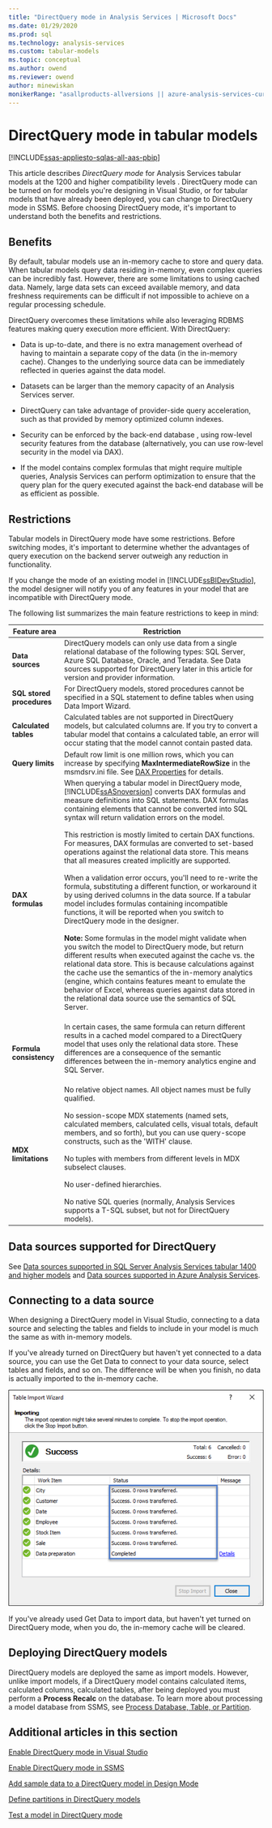 ```yaml
---
title: "DirectQuery mode in Analysis Services | Microsoft Docs"
ms.date: 01/29/2020
ms.prod: sql
ms.technology: analysis-services
ms.custom: tabular-models
ms.topic: conceptual
ms.author: owend
ms.reviewer: owend
author: minewiskan
monikerRange: "asallproducts-allversions || azure-analysis-services-current || power-bi-premium-current || >= sql-analysis-services-2016"
---
```

# DirectQuery mode in tabular models

[!INCLUDE[ssas-appliesto-sqlas-all-aas-pbip](../includes/ssas-appliesto-sqlas-all-aas-pbip.md)]

  This article describes *DirectQuery mode* for Analysis Services tabular models at the 1200 and higher compatibility levels
  . DirectQuery mode can be turned on for models you're designing in Visual Studio, or for tabular models that have already been deployed, you can change to DirectQuery mode in SSMS. Before choosing DirectQuery mode, it's important to understand both the benefits and restrictions.
  
##  <a name="bkmk_Benefits"></a> Benefits

 By default, tabular models use an in-memory cache to store and query data. When tabular models query data residing in-memory, even complex queries can be incredibly fast. However, there are some limitations to using cached data. Namely, large data sets can exceed available memory, and data freshness requirements can be difficult if not impossible to achieve on a regular processing schedule.  
  
 DirectQuery overcomes these limitations while also leveraging RDBMS features making query execution more efficient. With DirectQuery:  
  
- Data is up-to-date, and there is no extra management overhead of having to maintain a separate copy of the data (in the in-memory cache). Changes to the underlying source data can be immediately reflected in queries against the data model.  
  
- Datasets can be larger than the memory capacity of an Analysis Services server.  
  
- DirectQuery can take advantage of provider-side query acceleration, such as that provided by memory optimized column indexes.  
  
- Security can be enforced by the back-end database , using row-level security features from the database (alternatively, you can use row-level security in the model via DAX).  
  
- If the model contains complex formulas that might require multiple queries, Analysis Services can perform optimization to ensure that the query plan for the query executed against the back-end database will be as efficient as possible.  
  
## Restrictions

Tabular models in DirectQuery mode have some restrictions. Before switching modes, it's important to determine whether the advantages of query execution on the backend server outweigh any reduction in functionality.  
  
 If you change the mode of an existing model in [!INCLUDE[ssBIDevStudio](../includes/ssbidevstudio-md.md)], the model designer will notify you of any features in your model that are incompatible with DirectQuery mode.  
  
 The following list summarizes the main feature restrictions to keep in mind:  
  
|**Feature area**|**Restriction**|  
|-|-|
|**Data sources**|DirectQuery models can only use data from a single relational database of the following types: SQL Server, Azure SQL Database, Oracle, and Teradata.  See Data sources supported for DirectQuery later in this article for version and provider information.| 
|**SQL stored procedures**|For DirectQuery models, stored procedures cannot be specified in a SQL statement to define tables when using Data Import Wizard. |   
|**Calculated tables**|Calculated tables are not supported in DirectQuery models, but calculated columns are. If you try to convert a tabular model that contains a calculated table, an error will occur stating that the model cannot contain pasted data.|  
|**Query limits**|Default row limit is one million rows, which you can increase by specifying **MaxIntermediateRowSize** in the msmdsrv.ini file. See [DAX Properties](../../analysis-services/server-properties/dax-properties.md) for details.
|**DAX formulas**|When querying a tabular model in DirectQuery mode, [!INCLUDE[ssASnoversion](../includes/ssasnoversion-md.md)] converts DAX formulas and measure definitions into SQL statements. DAX formulas containing elements that cannot be converted into SQL syntax will return validation errors on the model.<br /><br /> This restriction is mostly limited to certain DAX functions. For measures, DAX formulas are converted to set-based operations against the relational data store. This means that all measures created implicitly are supported. <br /><br /> When a validation error occurs, you'll need to re-write the formula, substituting a different function, or workaround it by using derived columns in the data source.  If a tabular model includes formulas containing incompatible functions, it will be reported when you switch to DirectQuery mode in the designer. <br /><br />**Note:**  Some formulas in the model might validate when you switch the model to DirectQuery mode, but return different results when executed against the cache vs. the relational data store. This is because calculations against the cache use the semantics of the in-memory analytics (engine, which contains features meant to emulate the behavior of Excel, whereas queries against data stored in the relational data source use the semantics of SQL Server.<br /><br />|  
|**Formula consistency**|In certain cases, the same formula can return different results in a cached model compared to a DirectQuery model that uses only the relational data store. These differences are a consequence of the semantic differences between the in-memory analytics engine and SQL Server.<br /><br />|  
|**MDX limitations**|No relative object names. All object names must be fully qualified.<br /><br /> No session-scope MDX statements (named sets, calculated members, calculated cells, visual totals, default members, and so forth), but you can use query-scope constructs, such as the 'WITH' clause.<br /><br /> No tuples with members from different levels in MDX subselect clauses.<br /><br /> No user-defined hierarchies.<br /><br /> No native SQL queries (normally, Analysis Services supports a T-SQL subset, but not for DirectQuery models).|  

## Data sources supported for DirectQuery

See [Data sources supported in SQL Server Analysis Services tabular 1400 and higher models](data-sources-supported-ssas-tabular-1400.md) and [Data sources supported in Azure Analysis Services](https://docs.microsoft.com/azure/analysis-services/analysis-services-datasource).

## Connecting to a data source

When designing a DirectQuery model in Visual Studio, connecting to a data source and selecting the tables and fields to include in your model is much the same as with in-memory models.

If you've already turned on DirectQuery but haven't yet connected to a data source, you can use the Get Data to connect to your data source, select tables and fields, and so on. The difference will be when you finish, no data is actually imported to the in-memory cache.

![DirectQuery import success](../../analysis-services/tabular-models/media/directquery-import-success.png)

If you've already used Get Data to import data, but haven't yet turned on DirectQuery mode, when you do, the in-memory cache will be cleared.

## Deploying DirectQuery models

DirectQuery models are deployed the same as import models. However, unlike import models, if a DirectQuery model contains calculated items, calculated columns, calculated tables, after being deployed you must perform a **Process Recalc** on the database. To learn more about processing a model database from SSMS, see [Process Database, Table, or Partition](process-database-table-or-partition-analysis-services.md).

## Additional articles in this section

[Enable DirectQuery mode in Visual Studio](../../analysis-services/tabular-models/enable-directquery-mode-in-ssdt.md)

[Enable DirectQuery mode in SSMS](../../analysis-services/tabular-models/enable-directquery-mode-in-ssms.md)

[Add sample data to a DirectQuery model in Design Mode](../../analysis-services/tabular-models/add-sample-data-to-a-directquery-model-in-design-mode.md)

[Define partitions in DirectQuery models](../../analysis-services/tabular-models/define-partitions-in-directquery-models-ssas-tabular.md)
  
[Test a model in DirectQuery mode](../../analysis-services/tabular-models/test-a-model-in-directquery-mode.md)